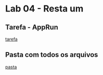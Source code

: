 # Lab 04 - Resta um

## Tarefa - AppRun
[tarefa](src/pt/c02oo/s03relacionamento/s04restaum/AppRestaUm.java)

## Pasta com todos os arquivos
[pasta](src/pt/c02oo/s03relacionamento/s04restaum)
